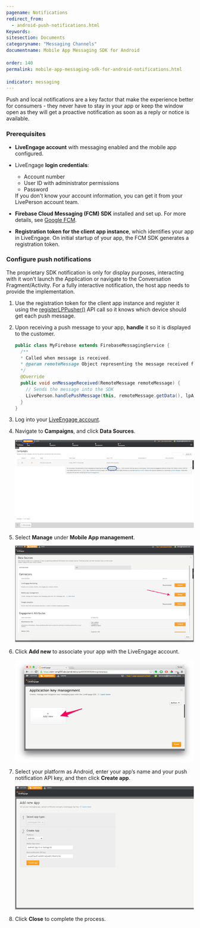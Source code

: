 ```yaml
---
pagename: Notifications
redirect_from:
  - android-push-notifications.html
Keywords:
sitesection: Documents
categoryname: "Messaging Channels"
documentname: Mobile App Messaging SDK for Android

order: 140
permalink: mobile-app-messaging-sdk-for-android-notifications.html

indicator: messaging
---
```


Push and local notifications are a key factor that make the experience better for consumers - they never have to stay in your app or keep the window open as they will get a proactive notification as soon as a reply or notice is available.


### Prerequisites
- **LiveEngage account** with messaging enabled and the mobile app configured.  
- LiveEngage **login credentials**:
  - Account number
  - User ID with administrator permissions
  - Password  
  
  <div class="notice">If you don't know your account information, you can get it from your LivePerson account team.</div>
- **Firebase Cloud Messaging (FCM) SDK** installed and set up. For more details, see [Google FCM](https://firebase.google.com/docs/cloud-messaging/android/client).
- **Registration token for the client app instance**, which identifies your app in LiveEngage. On initial startup of your app, the FCM SDK generates a registration token.  

### Configure push notifications

<div class="important">
The proprietary SDK notification is only for display purposes, interacting with it won't launch the Application or navigate to the Conversation Fragment/Activity. For a fully interactive notification, the host app needs to provide the implementation.
</div>

1. Use the registration token for the client app instance and register it using the [registerLPPusher()](android-registerlppusher.html) API call so it knows which device should get each push message. 
2. Upon receiving a push message to your app, **handle** it so it is displayed to the customer.  
   
   ```java
   public class MyFirebase extends FirebaseMessagingService {
     /**
     * Called when message is received.
     * @param remoteMessage Object representing the message received from Firebase Cloud Messaging.
     */
     @Override
     public void onMessageReceived(RemoteMessage remoteMessage) {
       // Sends the message into the SDK
       LivePerson.handlePushMessage(this, remoteMessage.getData(), lpAccount, true);
     }
   }
   ```
3. Log into your [LiveEngage account](https://authentication.liveperson.net/login.html?lpservice=liveEngage&servicepath=a%2F~~accountid~~%2F%23%2C~~ssokey~~).

4. Navigate to **Campaigns**, and click **Data Sources**.

   ![campaigns](img/campaigns.png)

3. Select **Manage** under **Mobile App management**.

   ![app](img/mobieAppManagement.png)

4. Click **Add new** to associate your app with the LiveEngage account.

   ![keymanagement](img/keymanagement.png)

5. Select your platform as Android, enter your app’s name and your push notification API key, and then click **Create app**.

   ![addnewapp](img/addnewapp.png)

6. Click **Close** to complete the process.
